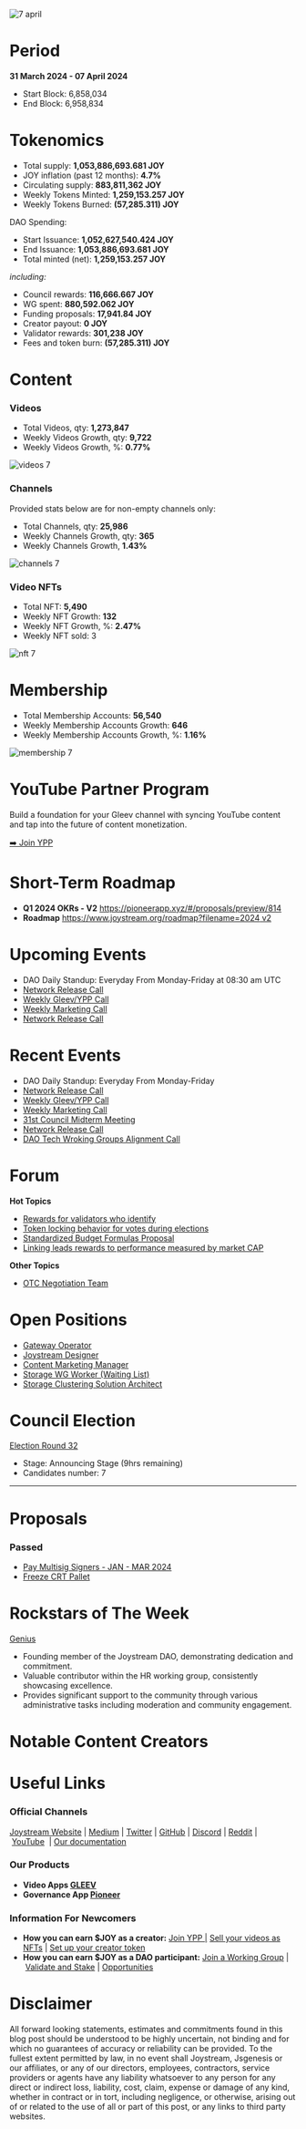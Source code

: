![7 april](https://github.com/Codefikeyz/Joystream_HR/assets/123887455/6b298bc5-6ac0-466f-95e8-fc7b0135545a)

# **Period**

**31 March 2024 - 07 April 2024**

- Start Block: 6,858,034
- End Block: 6,958,834

# Tokenomics

- Total supply: **1,053,886,693.681 JOY**
- JOY inflation (past 12 months): **4.7%**
- Circulating supply: **883,811,362 JOY**
- Weekly Tokens Minted: **1,259,153.257 JOY**
- Weekly Tokens Burned: **(57,285.311) JOY**

DAO Spending:

- Start Issuance: **1,052,627,540.424 JOY**
- End Issuance: **1,053,886,693.681 JOY**
- Total minted (net): **1,259,153.257 JOY**

*including:*

- Council rewards: **116,666.667 JOY**
- WG spent: **880,592.062 JOY**
- Funding proposals: **17,941.84 JOY**
- Creator payout: **0 JOY**
- Validator rewards: **301,238 JOY**
- Fees and token burn: **(57,285.311) JOY**

# **Content**

### Videos

- Total Videos, qty: **1,273,847**
- Weekly Videos Growth, qty: **9,722**
- Weekly Videos Growth, %: **0.77%**

![videos 7](https://github.com/Codefikeyz/Joystream_HR/assets/123887455/8781ccaf-a3d0-4217-82c7-45a2cfd274ec)

### Channels

Provided stats below are for non-empty channels only:

- Total Channels, qty: **25,986**
- Weekly Channels Growth, qty: **365**
- Weekly Channels Growth, **1.43%**

![channels 7](https://github.com/Codefikeyz/Joystream_HR/assets/123887455/9aac3b6e-a2c0-49c1-a779-0288be3fd53e)

### Video NFTs

- Total NFT: **5,490**
- Weekly NFT Growth: **132**
- Weekly NFT Growth, %: **2.47%**
- Weekly NFT sold: 3

![nft 7](https://github.com/Codefikeyz/Joystream_HR/assets/123887455/0b17da01-1166-4a22-8024-ea2049079e88)

# **Membership**

- Total Membership Accounts: **56,540**
- Weekly Membership Accounts Growth: **646**
- Weekly Membership Accounts Growth, %: **1.16%**

![membership 7](https://github.com/Codefikeyz/Joystream_HR/assets/123887455/ef8244ed-6765-491b-b2fc-00e662c13383)

# **YouTube Partner Program**

Build a foundation for your Gleev channel with syncing YouTube content and tap into the future of content monetization.

[➡️ Join YPP](https://gleev.xyz/ypp)

# **Short-Term Roadmap**

- **Q1 2024 OKRs - V2** https://pioneerapp.xyz/#/proposals/preview/814
- **Roadmap** [https://www.joystream.org/roadmap?filename=2024 v2](https://www.joystream.org/roadmap?filename=2024%20v2)

# **Upcoming Events**

- DAO Daily Standup: Everyday From Monday-Friday at 08:30 am UTC
- [Network Release Call](https://discord.gg/yCQK5UhM?event=1219333138229104731)
- [Weekly Gleev/YPP Call](https://discord.gg/yCQK5UhM?event=1219333140422594621)
- [Weekly Marketing Call](https://discord.gg/yCQK5UhM?event=1219695525239066695)
- [Network Release Call](https://discord.gg/yCQK5UhM?event=1220057908214235156)

# **Recent Events**

- DAO Daily Standup: Everyday From Monday-Friday
- [Network Release Call](https://discord.gg/aQtMFSsH?event=1216796456132804708)
- [Weekly Gleev/YPP Call](https://discord.gg/aQtMFSsH?event=1216796458536407091)
- [Weekly Marketing Call](https://discord.gg/aQtMFSsH?event=1217158840508879011)
- [31st Council Midterm Meeting](https://discord.gg/aQtMFSsH?event=1217743685467242507)
- [Network Release Call](https://discord.gg/aQtMFSsH?event=1217521220585787462)
- [DAO Tech Wroking Groups Alignment Call](https://discord.gg/aQtMFSsH?event=1217883603040600176)

# **Forum**

**Hot Topics**

- [Rewards for validators who identify](https://pioneerapp.xyz/#/forum/thread/894)
- [Token locking behavior for votes during elections](https://pioneerapp.xyz/#/forum/thread/893)
- [Standardized Budget Formulas Proposal](https://pioneerapp.xyz/#/forum/thread/892)
- [Linking leads rewards to performance measured by market CAP](https://pioneerapp.xyz/#/forum/thread/891)

**Other Topics**

- [OTC Negotiation Team](https://pioneerapp.xyz/#/forum/thread/895)

# **Open Positions**

- [Gateway Operator](https://pioneerapp.xyz/#/working-groups/openings/appWorkingGroup-3)
- [Joystream Designer](https://pioneerapp.xyz/#/working-groups/openings/operationsWorkingGroupAlpha-36)
- [Content Marketing Manager](https://pioneerapp.xyz/#/working-groups/openings/operationsWorkingGroupGamma-24)
- [Storage WG Worker (Waiting List)](https://pioneerapp.xyz/#/working-groups/openings/storageWorkingGroup-36)
- [Storage Clustering Solution Architect](https://pioneerapp.xyz/#/working-groups/openings/storageWorkingGroup-39)

# **Council Election**

[Election Round 32](https://pioneerapp.xyz/#/election)

- Stage: Announcing Stage (9hrs remaining)
- Candidates number: 7

---

# Proposals

### **Passed**

- [Pay Multisig Signers - JAN - MAR 2024](https://pioneerapp.xyz/#/proposals/preview/853)
- [Freeze CRT Pallet](https://pioneerapp.xyz/#/proposals/preview/854)

# **Rockstars of The Week**

[Genius](https://pioneerapp.xyz/#/members/4215)

- Founding member of the Joystream DAO, demonstrating dedication and commitment.
- Valuable contributor within the HR working group, consistently showcasing excellence.
- Provides significant support to the community through various administrative tasks including moderation and community engagement.

# **Notable Content Creators**

# **Useful Links**

### **Official Channels**

[Joystream Website](https://www.joystream.org/) | [Medium](https://blog.joystream.org/) | [Twitter](https://twitter.com/JoystreamDAO/) | [GitHub](https://github.com/Joystream) | [Discord](https://discord.com/invite/DE9UN3YpRP) | [Reddit](https://www.reddit.com/r/joystream_dao/) | [YouTube](https://www.youtube.com/@joystream8627)  | [Our documentation](https://handbook.joystream.org/)

### **Our Products**

- **Video Apps [GLEEV](https://gleev.xyz/)**
- **Governance App [Pioneer](https://pioneerapp.xyz/)**

### **Information For Newcomers**

- **How you can earn $JOY as a creator:** [Join YPP |](https://gleev.xyz/ypp) [Sell your videos as NFTs](https://www.joystream.org/ru/#video-nfts) | [Set up your creator token](https://www.joystream.org/ru/#creator-tokens)
- **How you can earn $JOY as a DAO participant:** [Join a Working Group](https://pioneerapp.xyz/#/working-groups/openings) | [Validate and Stake](https://handbook.joystream.org/system/nomination) | [Opportunities](https://discord.com/channels/811216481340751934/1119240044830527529)

# **Disclaimer**

All forward looking statements, estimates and commitments found in this blog post should be understood to be highly uncertain, not binding and for which no guarantees of accuracy or reliability can be provided. To the fullest extent permitted by law, in no event shall Joystream, Jsgenesis or our affiliates, or any of our directors, employees, contractors, service providers or agents have any liability whatsoever to any person for any direct or indirect loss, liability, cost, claim, expense or damage of any kind, whether in contract or in tort, including negligence, or otherwise, arising out of or related to the use of all or part of this post, or any links to third party websites.
